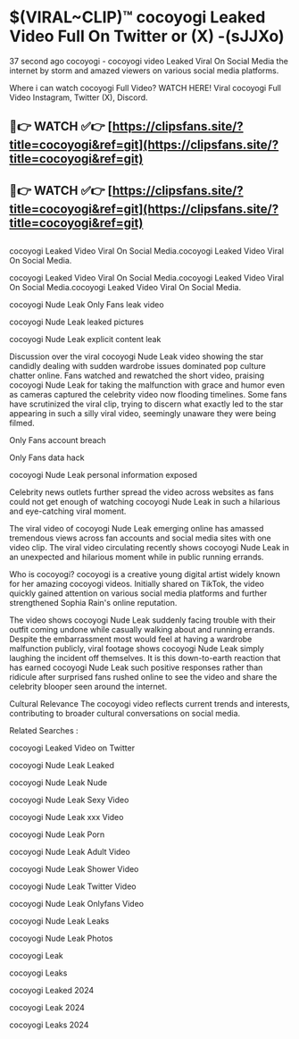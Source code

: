 # $(VIRAL~CLIP)™ cocoyogi Leaked Video Full On Twitter or (X) -(sJJXo)
37 second ago cocoyogi - cocoyogi video Leaked Viral On Social Media the internet by storm and amazed viewers on various social media platforms.

Where i can watch cocoyogi Full Video? WATCH HERE! Viral cocoyogi Full Video Instagram, Twitter (X), Discord.

## 🔴👉 WATCH ✅👉 [https://clipsfans.site/?title=cocoyogi&ref=git](https://clipsfans.site/?title=cocoyogi&ref=git)
## 🔴👉 WATCH ✅👉 [https://clipsfans.site/?title=cocoyogi&ref=git](https://clipsfans.site/?title=cocoyogi&ref=git)
##
cocoyogi Leaked Video Viral On Social Media.cocoyogi Leaked Video Viral On Social Media.

cocoyogi Leaked Video Viral On Social Media.cocoyogi Leaked Video Viral On Social Media.cocoyogi Leaked Video Viral On Social Media.

cocoyogi Nude Leak Only Fans leak video

cocoyogi Nude Leak leaked pictures

cocoyogi Nude Leak explicit content leak

Discussion over the viral cocoyogi Nude Leak video showing the star candidly dealing with sudden wardrobe issues dominated pop culture chatter online. Fans watched and rewatched the short video, praising cocoyogi Nude Leak for taking the malfunction with grace and humor even as cameras captured the celebrity video now flooding timelines. Some fans have scrutinized the viral clip, trying to discern what exactly led to the star appearing in such a silly viral video, seemingly unaware they were being filmed.


Only Fans account breach

Only Fans data hack

cocoyogi Nude Leak personal information exposed

Celebrity news outlets further spread the video across websites as fans could not get enough of watching cocoyogi Nude Leak in such a hilarious and eye-catching viral moment.


The viral video of cocoyogi Nude Leak emerging online has amassed tremendous views across fan accounts and social media sites with one video clip. The viral video circulating recently shows cocoyogi Nude Leak in an unexpected and hilarious moment while in public running errands.


Who is cocoyogi? cocoyogi is a creative young digital artist widely known for her amazing cocoyogi videos. Initially shared on TikTok, the video quickly gained attention on various social media platforms and further strengthened Sophia Rain's online reputation.

The video shows cocoyogi Nude Leak suddenly facing trouble with their outfit coming undone while casually walking about and running errands. Despite the embarrassment most would feel at having a wardrobe malfunction publicly, viral footage shows cocoyogi Nude Leak simply laughing the incident off themselves. It is this down-to-earth reaction that has earned cocoyogi Nude Leak such positive responses rather than ridicule after surprised fans rushed online to see the video and share the celebrity blooper seen around the internet.

Cultural Relevance The cocoyogi video reflects current trends and interests, contributing to broader cultural conversations on social media.

Related Searches :

cocoyogi Leaked Video on Twitter

cocoyogi Nude Leak Leaked

cocoyogi Nude Leak Nude

cocoyogi Nude Leak Sexy Video

cocoyogi Nude Leak xxx Video

cocoyogi Nude Leak Porn

cocoyogi Nude Leak Adult Video

cocoyogi Nude Leak Shower Video

cocoyogi Nude Leak Twitter Video

cocoyogi Nude Leak Onlyfans Video

cocoyogi Nude Leak Leaks

cocoyogi Nude Leak Photos

cocoyogi Leak

cocoyogi Leaks

cocoyogi Leaked 2024

cocoyogi Leak 2024

cocoyogi Leaks 2024
